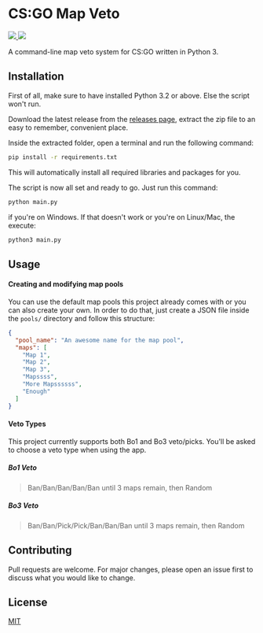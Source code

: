 # CS:GO Map Veto

[![](https://img.shields.io/github/issues/synth-dev/csgo-map-veto-py?style=flat-square)
](https://github.com/synth-dev/csgo-map-veto-py/issues)
[![](https://img.shields.io/github/license/synth-dev/csgo-map-veto-py?style=flat-square)]()

A command-line map veto system for CS:GO written in Python 3.

## Installation
First of all, make sure to have installed Python 3.2 or above. Else the script won't run.

Download the latest release from the [releases page](https://github.com/synth-dev/csgo-map-veto-py/releases), extract the zip file
to an easy to remember, convenient place.

Inside the extracted folder, open a terminal and run the following command:

```bash
pip install -r requirements.txt
```

This will automatically install all required libraries and packages for you.

The script is now all set and ready to go. Just run this command:

```bash
python main.py
```

if you're on Windows. If that doesn't work or you're on Linux/Mac, the execute:

```bash
python3 main.py
```

## Usage

#### Creating and modifying map pools
You can use the default map pools this project already comes with or you can also create
your own. In order to do that, just create a JSON file inside the ``pools/`` directory and
follow this structure:

```json
{
  "pool_name": "An awesome name for the map pool",
  "maps": [
    "Map 1",
    "Map 2",
    "Map 3",
    "Mapssss",
    "More Mapssssss",
    "Enough"
  ]
}
```

#### Veto Types
This project currently supports both Bo1 and Bo3 veto/picks. You'll be asked to choose a veto type
when using the app.

##### Bo1 Veto
> Ban/Ban/Ban/Ban/Ban until 3 maps remain, then Random

##### Bo3 Veto
> Ban/Ban/Pick/Pick/Ban/Ban/Ban until 3 maps remain, then Random

## Contributing
Pull requests are welcome. For major changes, please open an issue first to discuss what you would like to change.

## License
[MIT](https://mit-license.org/)